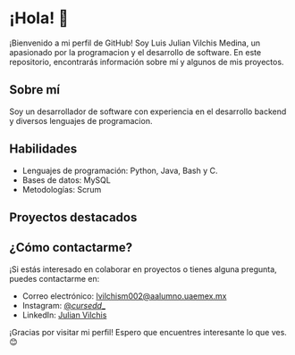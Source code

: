 # ¡Hola! 👋

¡Bienvenido a mi perfil de GitHub! Soy Luis Julian Vilchis Medina, un apasionado por la programacion y el desarrollo de software. En este repositorio, encontrarás información sobre mí y algunos de mis proyectos.

## Sobre mí

Soy un desarrollador de software con experiencia en el desarrollo backend y diversos lenguajes de programacion. 

## Habilidades

- Lenguajes de programación: Python, Java, Bash y C.
- Bases de datos: MySQL
- Metodologías: Scrum

## Proyectos destacados


## ¿Cómo contactarme?

¡Si estás interesado en colaborar en proyectos o tienes alguna pregunta, puedes contactarme en: 

- Correo electrónico: lvilchism002@aalumno.uaemex.mx 
- Instagram: [@_cursedd__]((https://www.instagram.com/_cursedd__/))
- LinkedIn: [Julian Vilchis ]((https://www.linkedin.com/in/julian-vilchis/))

¡Gracias por visitar mi perfil! Espero que encuentres interesante lo que ves. 😊
